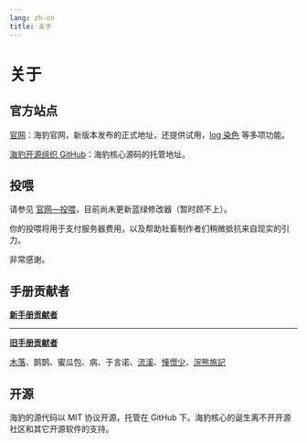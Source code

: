 ```yaml
---
lang: zh-cn
title: 关于
---
```


# 关于

## 官方站点

[官网](http://sealdice.com)：海豹官网，新版本发布的正式地址，还提供试用，[log 染色](https://log.sealdice.com) 等多项功能。

[海豹开源组织 GitHub](https://github.com/sealdice)：海豹核心源码的托管地址。

## 投喂

请参见 [官网—投喂](https://sealdice.com/feed)，目前尚未更新蓝绿修改器（暂时顾不上）。

你的投喂将用于支付服务器费用，以及帮助社畜制作者们稍微抵抗来自现实的引力。

非常感谢。

## 手册贡献者

[**新手册贡献者**](https://github.com/sealdice/sealdice-manual-next/graphs/contributors)

---

[**旧手册贡献者**](https://github.com/sealdice/manual/graphs/contributors)

[木落](https://github.com/fy0)、鹊鹊、蜜瓜包、病、于言诺、[流溪](https://github.com/lxy071130)、[憧憬少](https://github.com/ChangingSelf)、[浣熊旅記](https://github.com/VolEurr0Se)

## 开源

海豹的源代码以 MIT 协议开源，托管在 GitHub 下。海豹核心的诞生离不开开源社区和其它开源软件的支持。